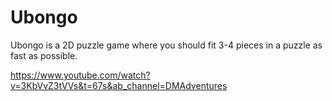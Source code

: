 # Ubongo
Ubongo is a 2D puzzle game where you should fit 3-4 pieces in a puzzle as fast as possible.

https://www.youtube.com/watch?v=3KbVvZ3tVVs&t=67s&ab_channel=DMAdventures
